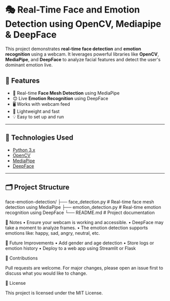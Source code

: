 # 🎭 Real-Time Face and Emotion Detection using OpenCV, Mediapipe & DeepFace

This project demonstrates **real-time face detection** and **emotion recognition** using a webcam. It leverages powerful libraries like **OpenCV**, **MediaPipe**, and **DeepFace** to analyze facial features and detect the user's dominant emotion live.

## 📸 Features

- 🧠 Real-time **Face Mesh Detection** using MediaPipe
- 😊 Live **Emotion Recognition** using DeepFace
- 🖥️ Works with webcam feed
- 🚀 Lightweight and fast
- 💡 Easy to set up and run

---

## 🔧 Technologies Used

- [Python 3.x](https://www.python.org/)
- [OpenCV](https://opencv.org/)
- [MediaPipe](https://google.github.io/mediapipe/)
- [DeepFace](https://github.com/serengil/deepface)

---

## 🗂️ Project Structure

face-emotion-detection/
├── face_detection.py       # Real-time face mesh detection using MediaPipe
├── emotion_detection.py    # Real-time emotion recognition using DeepFace
└── README.md               # Project documentation

📌 Notes
	•	Ensure your webcam is working and accessible.
	•	DeepFace may take a moment to analyze frames.
	•	The emotion detection supports emotions like: happy, sad, angry, neutral, etc.

 🧠 Future Improvements
	•	Add gender and age detection
	•	Store logs or emotion history
	•	Deploy to a web app using Streamlit or Flask

 🤝 Contributions

  Pull requests are welcome. For major changes, please open an issue first to discuss what you would like to change.

  📄 License

  This project is licensed under the MIT License.
